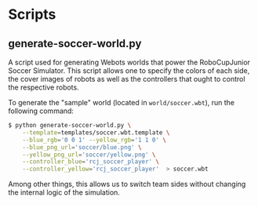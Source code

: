 # Scripts

## generate-soccer-world.py

A script used for generating Webots worlds that power the RoboCupJunior Soccer
Simulator. This script allows one to specify the colors of each side, the cover
images of robots as well as the controllers that ought to control the
respective robots.

To generate the "sample" world (located in `world/soccer.wbt`), run the
following command:

```bash
$ python generate-soccer-world.py \
    --template=templates/soccer.wbt.template \
    --blue_rgb='0 0 1' --yellow_rgb='1 1 0' \
    --blue_png_url='soccer/blue.png' \
    --yellow_png_url='soccer/yellow.png' \
    --controller_blue='rcj_soccer_player' \
    --controller_yellow='rcj_soccer_player'  > soccer.wbt
```

Among other things, this allows us to switch team sides without changing the
internal logic of the simulation.
